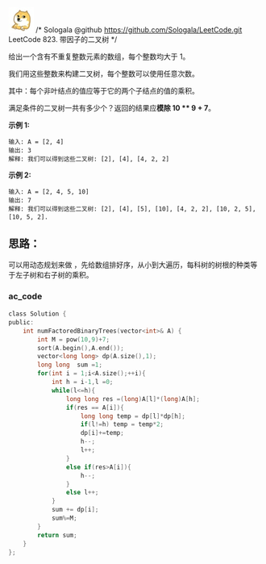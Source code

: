 ![](https://github.com/Sologala/SomeThings/blob/master/face.jpg?raw=true)
/*
    Sologala   @github    https://github.com/Sologala/LeetCode.git
    LeetCode   823. 带因子的二叉树
*/

给出一个含有不重复整数元素的数组，每个整数均大于 1。

我们用这些整数来构建二叉树，每个整数可以使用任意次数。

其中：每个非叶结点的值应等于它的两个子结点的值的乘积。

满足条件的二叉树一共有多少个？返回的结果应**模除 10 \** 9 + 7**。

 

**示例 1:**

```
输入: A = [2, 4]
输出: 3
解释: 我们可以得到这些二叉树: [2], [4], [4, 2, 2]
```

**示例 2:**

```
输入: A = [2, 4, 5, 10]
输出: 7
解释: 我们可以得到这些二叉树: [2], [4], [5], [10], [4, 2, 2], [10, 2, 5], [10, 5, 2].
```



## **思路：**

可以用动态规划来做 ，先给数组排好序，从小到大遍历，每科树的树根的种类等于左子树和右子树的乘积。

### **ac_code**

```c
class Solution {
public:
    int numFactoredBinaryTrees(vector<int>& A) {
        int M = pow(10,9)+7;
        sort(A.begin(),A.end());
        vector<long long> dp(A.size(),1);
        long long  sum =1;
        for(int i = 1;i<A.size();++i){
            int h = i-1,l =0;
            while(l<=h){
                long long res =(long)A[l]*(long)A[h];
                if(res == A[i]){
                    long long temp = dp[l]*dp[h];
                    if(l!=h) temp = temp*2;
                    dp[i]+=temp;
                    h--;
                    l++;
                }
                else if(res>A[i]){
                    h--;
                }
                else l++;
            }
            sum += dp[i];
            sum%=M;
        }
        return sum;
    }
};
```